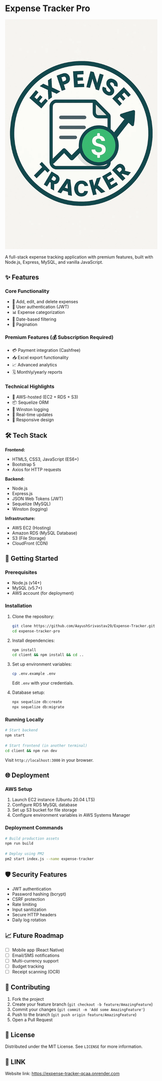 # Expense Tracker Pro

![Expense Tracker Screenshot](/public/images/logo.webp)

A full-stack expense tracking application with premium features, built with Node.js, Express, MySQL, and vanilla JavaScript.

## ✨ Features

### Core Functionality
- 📝 Add, edit, and delete expenses
- 🔐 User authentication (JWT)
- 📊 Expense categorization
- 📅 Date-based filtering
- 🔢 Pagination

### Premium Features (💰 Subscription Required)
- 💳 Payment integration (Cashfree)
- 📥 Excel export functionality
- 📈 Advanced analytics
- 🗓 Monthly/yearly reports

### Technical Highlights
- 🚀 AWS-hosted (EC2 + RDS + S3)
- 📦 Sequelize ORM
- 📝 Winston logging
- 🔄 Real-time updates
- 📱 Responsive design

## 🛠 Tech Stack

**Frontend:**  
- HTML5, CSS3, JavaScript (ES6+)  
- Bootstrap 5  
- Axios for HTTP requests  

**Backend:**  
- Node.js  
- Express.js  
- JSON Web Tokens (JWT)  
- Sequelize (MySQL)  
- Winston (logging)  

**Infrastructure:**  
- AWS EC2 (Hosting)  
- Amazon RDS (MySQL Database)  
- S3 (File Storage)  
- CloudFront (CDN)  

## 🚀 Getting Started

### Prerequisites
- Node.js (v14+)  
- MySQL (v5.7+)  
- AWS account (for deployment)  

### Installation
1. Clone the repository:
   ```bash
   git clone https://github.com/AayushSrivastav29/Expense-Tracker.git
   cd expense-tracker-pro
   ```

2. Install dependencies:
   ```bash
   npm install
   cd client && npm install && cd ..
   ```

3. Set up environment variables:
   ```bash
   cp .env.example .env
   ```
   Edit `.env` with your credentials.

4. Database setup:
   ```bash
   npx sequelize db:create
   npx sequelize db:migrate
   ```

### Running Locally
```bash
# Start backend
npm start

# Start frontend (in another terminal)
cd client && npm run dev
```

Visit `http://localhost:3000` in your browser.

## 🌐 Deployment

### AWS Setup
1. Launch EC2 instance (Ubuntu 20.04 LTS)
2. Configure RDS MySQL database
3. Set up S3 bucket for file storage
4. Configure environment variables in AWS Systems Manager

### Deployment Commands
```bash
# Build production assets
npm run build

# Deploy using PM2
pm2 start index.js --name expense-tracker
```

## 🛡 Security Features

- JWT authentication
- Password hashing (bcrypt)
- CSRF protection
- Rate limiting
- Input sanitization
- Secure HTTP headers
- Daily log rotation

## 📈 Future Roadmap

- [ ] Mobile app (React Native)
- [ ] Email/SMS notifications
- [ ] Multi-currency support
- [ ] Budget tracking
- [ ] Receipt scanning (OCR)

## 🤝 Contributing

1. Fork the project
2. Create your feature branch (`git checkout -b feature/AmazingFeature`)
3. Commit your changes (`git commit -m 'Add some AmazingFeature'`)
4. Push to the branch (`git push origin feature/AmazingFeature`)
5. Open a Pull Request

## 📜 License

Distributed under the MIT License. See `LICENSE` for more information.

## 📧 LINK

Website link: https://expense-tracker-qcaa.onrender.com
